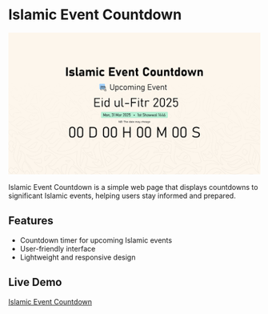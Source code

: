 # Islamic Event Countdown

![UI Preview](ui/ui.jpg)

Islamic Event Countdown is a simple web page that displays countdowns to significant Islamic events, helping users stay informed and prepared.

## Features
- Countdown timer for upcoming Islamic events
- User-friendly interface
- Lightweight and responsive design

## Live Demo
[Islamic Event Countdown](https://arshadziban.github.io/Islamic-Event-Countdown/)
